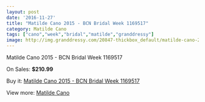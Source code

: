 ```yaml
---
layout: post
date: '2016-11-27'
title: "Matilde Cano 2015 - BCN Bridal Week 1169517"
category: Matilde Cano
tags: ["cano","week","bridal","matilde","granddressy"]
image: http://img.granddressy.com/20847-thickbox_default/matilde-cano-2015-bcn-bridal-week-1169517.jpg
---
```

Matilde Cano 2015 - BCN Bridal Week 1169517

On Sales: **$210.99**
<a href="https://www.granddressy.com/en/matilde-cano/19821-matilde-cano-2015-bcn-bridal-week-1169517.html"><amp-img layout="responsive" width="600" height="600" src="//img.granddressy.com/20847-thickbox_default/matilde-cano-2015-bcn-bridal-week-1169517.jpg" alt="Matilde Cano 2015 - BCN Bridal Week 1169517 0" /></a>

Buy it: [Matilde Cano 2015 - BCN Bridal Week 1169517](https://www.granddressy.com/en/matilde-cano/19821-matilde-cano-2015-bcn-bridal-week-1169517.html "Matilde Cano 2015 - BCN Bridal Week 1169517")

View more: [Matilde Cano](https://www.granddressy.com/en/68-matilde-cano "Matilde Cano")